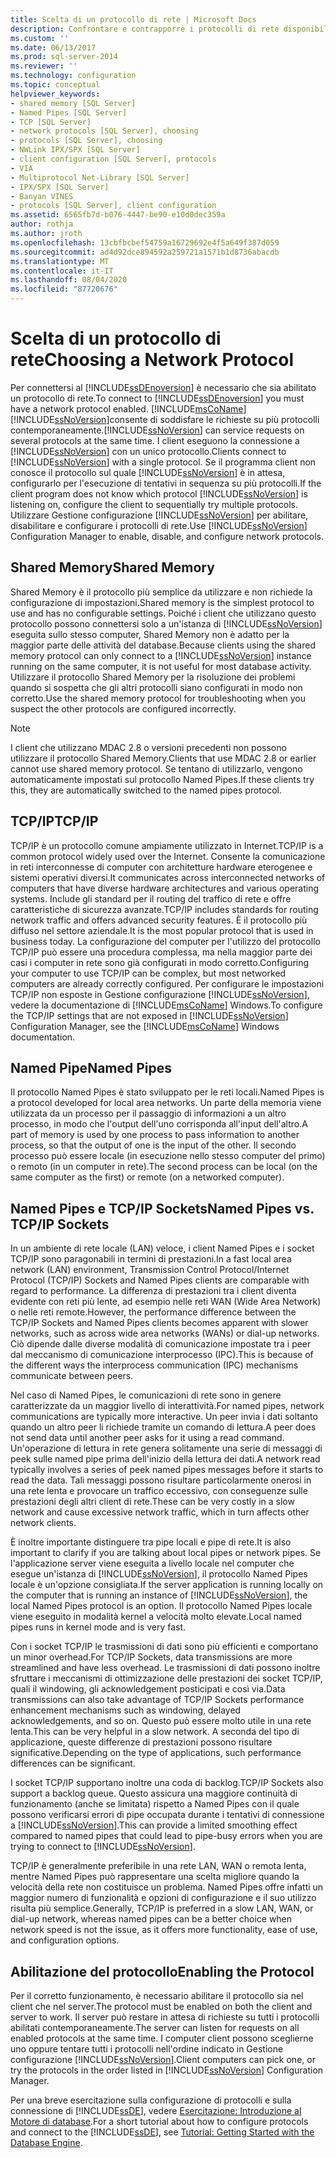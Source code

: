 ```yaml
---
title: Scelta di un protocollo di rete | Microsoft Docs
description: Confrontare e contrapporre i protocolli di rete disponibili per la connessione a SQL Server motore di database, ad esempio Shared Memory, TCP/IP e Named Pipes.
ms.custom: ''
ms.date: 06/13/2017
ms.prod: sql-server-2014
ms.reviewer: ''
ms.technology: configuration
ms.topic: conceptual
helpviewer_keywords:
- shared memory [SQL Server]
- Named Pipes [SQL Server]
- TCP [SQL Server]
- network protocols [SQL Server], choosing
- protocols [SQL Server], choosing
- NWLink IPX/SPX [SQL Server]
- client configuration [SQL Server], protocols
- VIA
- Multiprotocol Net-Library [SQL Server]
- IPX/SPX [SQL Server]
- Banyan VINES
- protocols [SQL Server], client configuration
ms.assetid: 6565fb7d-b076-4447-be90-e10d0dec359a
author: rothja
ms.author: jroth
ms.openlocfilehash: 13cbfbcbef54759a16729692e4f5a649f387d059
ms.sourcegitcommit: ad4d92dce894592a259721a1571b1d8736abacdb
ms.translationtype: MT
ms.contentlocale: it-IT
ms.lasthandoff: 08/04/2020
ms.locfileid: "87720676"
---
```

# <a name="choosing-a-network-protocol"></a><span data-ttu-id="9ca88-103">Scelta di un protocollo di rete</span><span class="sxs-lookup"><span data-stu-id="9ca88-103">Choosing a Network Protocol</span></span>
  <span data-ttu-id="9ca88-104">Per connettersi al [!INCLUDE[ssDEnoversion](../../includes/ssdenoversion-md.md)] è necessario che sia abilitato un protocollo di rete.</span><span class="sxs-lookup"><span data-stu-id="9ca88-104">To connect to [!INCLUDE[ssDEnoversion](../../includes/ssdenoversion-md.md)] you must have a network protocol enabled.</span></span> [!INCLUDE[msCoName](../../includes/msconame-md.md)]<span data-ttu-id="9ca88-105">[!INCLUDE[ssNoVersion](../../includes/ssnoversion-md.md)]consente di soddisfare le richieste su più protocolli contemporaneamente.</span><span class="sxs-lookup"><span data-stu-id="9ca88-105">[!INCLUDE[ssNoVersion](../../includes/ssnoversion-md.md)] can service requests on several protocols at the same time.</span></span> <span data-ttu-id="9ca88-106">I client eseguono la connessione a [!INCLUDE[ssNoVersion](../../includes/ssnoversion-md.md)] con un unico protocollo.</span><span class="sxs-lookup"><span data-stu-id="9ca88-106">Clients connect to [!INCLUDE[ssNoVersion](../../includes/ssnoversion-md.md)] with a single protocol.</span></span> <span data-ttu-id="9ca88-107">Se il programma client non conosce il protocollo sul quale [!INCLUDE[ssNoVersion](../../includes/ssnoversion-md.md)] è in attesa, configurarlo per l'esecuzione di tentativi in sequenza su più protocolli.</span><span class="sxs-lookup"><span data-stu-id="9ca88-107">If the client program does not know which protocol [!INCLUDE[ssNoVersion](../../includes/ssnoversion-md.md)] is listening on, configure the client to sequentially try multiple protocols.</span></span> <span data-ttu-id="9ca88-108">Utilizzare Gestione configurazione [!INCLUDE[ssNoVersion](../../includes/ssnoversion-md.md)] per abilitare, disabilitare e configurare i protocolli di rete.</span><span class="sxs-lookup"><span data-stu-id="9ca88-108">Use [!INCLUDE[ssNoVersion](../../includes/ssnoversion-md.md)] Configuration Manager to enable, disable, and configure network protocols.</span></span>  
  
## <a name="shared-memory"></a><span data-ttu-id="9ca88-109">Shared Memory</span><span class="sxs-lookup"><span data-stu-id="9ca88-109">Shared Memory</span></span>  
 <span data-ttu-id="9ca88-110">Shared Memory è il protocollo più semplice da utilizzare e non richiede la configurazione di impostazioni.</span><span class="sxs-lookup"><span data-stu-id="9ca88-110">Shared memory is the simplest protocol to use and has no configurable settings.</span></span> <span data-ttu-id="9ca88-111">Poiché i client che utilizzano questo protocollo possono connettersi solo a un'istanza di [!INCLUDE[ssNoVersion](../../includes/ssnoversion-md.md)] eseguita sullo stesso computer, Shared Memory non è adatto per la maggior parte delle attività del database.</span><span class="sxs-lookup"><span data-stu-id="9ca88-111">Because clients using the shared memory protocol can only connect to a [!INCLUDE[ssNoVersion](../../includes/ssnoversion-md.md)] instance running on the same computer, it is not useful for most database activity.</span></span> <span data-ttu-id="9ca88-112">Utilizzare il protocollo Shared Memory per la risoluzione dei problemi quando si sospetta che gli altri protocolli siano configurati in modo non corretto.</span><span class="sxs-lookup"><span data-stu-id="9ca88-112">Use the shared memory protocol for troubleshooting when you suspect the other protocols are configured incorrectly.</span></span>  
  
> [!NOTE]  
>  <span data-ttu-id="9ca88-113">I client che utilizzano MDAC 2.8 o versioni precedenti non possono utilizzare il protocollo Shared Memory.</span><span class="sxs-lookup"><span data-stu-id="9ca88-113">Clients that use MDAC 2.8 or earlier cannot use shared memory protocol.</span></span> <span data-ttu-id="9ca88-114">Se tentano di utilizzarlo, vengono automaticamente impostati sul protocollo Named Pipes.</span><span class="sxs-lookup"><span data-stu-id="9ca88-114">If these clients try this, they are automatically switched to the named pipes protocol.</span></span>  
  
## <a name="tcpip"></a><span data-ttu-id="9ca88-115">TCP/IP</span><span class="sxs-lookup"><span data-stu-id="9ca88-115">TCP/IP</span></span>  
 <span data-ttu-id="9ca88-116">TCP/IP è un protocollo comune ampiamente utilizzato in Internet.</span><span class="sxs-lookup"><span data-stu-id="9ca88-116">TCP/IP is a common protocol widely used over the Internet.</span></span> <span data-ttu-id="9ca88-117">Consente la comunicazione in reti interconnesse di computer con architetture hardware eterogenee e sistemi operativi diversi.</span><span class="sxs-lookup"><span data-stu-id="9ca88-117">It communicates across interconnected networks of computers that have diverse hardware architectures and various operating systems.</span></span> <span data-ttu-id="9ca88-118">Include gli standard per il routing del traffico di rete e offre caratteristiche di sicurezza avanzate.</span><span class="sxs-lookup"><span data-stu-id="9ca88-118">TCP/IP includes standards for routing network traffic and offers advanced security features.</span></span> <span data-ttu-id="9ca88-119">È il protocollo più diffuso nel settore aziendale.</span><span class="sxs-lookup"><span data-stu-id="9ca88-119">It is the most popular protocol that is used in business today.</span></span> <span data-ttu-id="9ca88-120">La configurazione del computer per l'utilizzo del protocollo TCP/IP può essere una procedura complessa, ma nella maggior parte dei casi i computer in rete sono già configurati in modo corretto.</span><span class="sxs-lookup"><span data-stu-id="9ca88-120">Configuring your computer to use TCP/IP can be complex, but most networked computers are already correctly configured.</span></span> <span data-ttu-id="9ca88-121">Per configurare le impostazioni TCP/IP non esposte in Gestione configurazione [!INCLUDE[ssNoVersion](../../includes/ssnoversion-md.md)], vedere la documentazione di [!INCLUDE[msCoName](../../includes/msconame-md.md)] Windows.</span><span class="sxs-lookup"><span data-stu-id="9ca88-121">To configure the TCP/IP settings that are not exposed in [!INCLUDE[ssNoVersion](../../includes/ssnoversion-md.md)] Configuration Manager, see the [!INCLUDE[msCoName](../../includes/msconame-md.md)] Windows documentation.</span></span>  
  
## <a name="named-pipes"></a><span data-ttu-id="9ca88-122">Named Pipe</span><span class="sxs-lookup"><span data-stu-id="9ca88-122">Named Pipes</span></span>  
 <span data-ttu-id="9ca88-123">Il protocollo Named Pipes è stato sviluppato per le reti locali.</span><span class="sxs-lookup"><span data-stu-id="9ca88-123">Named Pipes is a protocol developed for local area networks.</span></span> <span data-ttu-id="9ca88-124">Un parte della memoria viene utilizzata da un processo per il passaggio di informazioni a un altro processo, in modo che l'output dell'uno corrisponda all'input dell'altro.</span><span class="sxs-lookup"><span data-stu-id="9ca88-124">A part of memory is used by one process to pass information to another process, so that the output of one is the input of the other.</span></span> <span data-ttu-id="9ca88-125">Il secondo processo può essere locale (in esecuzione nello stesso computer del primo) o remoto (in un computer in rete).</span><span class="sxs-lookup"><span data-stu-id="9ca88-125">The second process can be local (on the same computer as the first) or remote (on a networked computer).</span></span>  
  
## <a name="named-pipes-vs-tcpip-sockets"></a><span data-ttu-id="9ca88-126">Named Pipes e TCP/IP Sockets</span><span class="sxs-lookup"><span data-stu-id="9ca88-126">Named Pipes vs. TCP/IP Sockets</span></span>  
 <span data-ttu-id="9ca88-127">In un ambiente di rete locale (LAN) veloce, i client Named Pipes e i socket TCP/IP sono paragonabili in termini di prestazioni.</span><span class="sxs-lookup"><span data-stu-id="9ca88-127">In a fast local area network (LAN) environment, Transmission Control Protocol/Internet Protocol (TCP/IP) Sockets and Named Pipes clients are comparable with regard to performance.</span></span> <span data-ttu-id="9ca88-128">La differenza di prestazioni tra i client diventa evidente con reti più lente, ad esempio nelle reti WAN (Wide Area Network) o nelle reti remote.</span><span class="sxs-lookup"><span data-stu-id="9ca88-128">However, the performance difference between the TCP/IP Sockets and Named Pipes clients becomes apparent with slower networks, such as across wide area networks (WANs) or dial-up networks.</span></span> <span data-ttu-id="9ca88-129">Ciò dipende dalle diverse modalità di comunicazione impostate tra i peer dal meccanismo di comunicazione interprocesso (IPC).</span><span class="sxs-lookup"><span data-stu-id="9ca88-129">This is because of the different ways the interprocess communication (IPC) mechanisms communicate between peers.</span></span>  
  
 <span data-ttu-id="9ca88-130">Nel caso di Named Pipes, le comunicazioni di rete sono in genere caratterizzate da un maggior livello di interattività.</span><span class="sxs-lookup"><span data-stu-id="9ca88-130">For named pipes, network communications are typically more interactive.</span></span> <span data-ttu-id="9ca88-131">Un peer invia i dati soltanto quando un altro peer li richiede tramite un comando di lettura.</span><span class="sxs-lookup"><span data-stu-id="9ca88-131">A peer does not send data until another peer asks for it using a read command.</span></span> <span data-ttu-id="9ca88-132">Un'operazione di lettura in rete genera solitamente una serie di messaggi di peek sulle named pipe prima dell'inizio della lettura dei dati.</span><span class="sxs-lookup"><span data-stu-id="9ca88-132">A network read typically involves a series of peek named pipes messages before it starts to read the data.</span></span> <span data-ttu-id="9ca88-133">Tali messaggi possono risultare particolarmente onerosi in una rete lenta e provocare un traffico eccessivo, con conseguenze sulle prestazioni degli altri client di rete.</span><span class="sxs-lookup"><span data-stu-id="9ca88-133">These can be very costly in a slow network and cause excessive network traffic, which in turn affects other network clients.</span></span>  
  
 <span data-ttu-id="9ca88-134">È inoltre importante distinguere tra pipe locali e pipe di rete.</span><span class="sxs-lookup"><span data-stu-id="9ca88-134">It is also important to clarify if you are talking about local pipes or network pipes.</span></span> <span data-ttu-id="9ca88-135">Se l'applicazione server viene eseguita a livello locale nel computer che esegue un'istanza di [!INCLUDE[ssNoVersion](../../includes/ssnoversion-md.md)], il protocollo Named Pipes locale è un'opzione consigliata.</span><span class="sxs-lookup"><span data-stu-id="9ca88-135">If the server application is running locally on the computer that is running an instance of [!INCLUDE[ssNoVersion](../../includes/ssnoversion-md.md)], the local Named Pipes protocol is an option.</span></span> <span data-ttu-id="9ca88-136">Il protocollo Named Pipes locale viene eseguito in modalità kernel a velocità molto elevate.</span><span class="sxs-lookup"><span data-stu-id="9ca88-136">Local named pipes runs in kernel mode and is very fast.</span></span>  
  
 <span data-ttu-id="9ca88-137">Con i socket TCP/IP le trasmissioni di dati sono più efficienti e comportano un minor overhead.</span><span class="sxs-lookup"><span data-stu-id="9ca88-137">For TCP/IP Sockets, data transmissions are more streamlined and have less overhead.</span></span> <span data-ttu-id="9ca88-138">Le trasmissioni di dati possono inoltre sfruttare i meccanismi di ottimizzazione delle prestazioni dei socket TCP/IP, quali il windowing, gli acknowledgement posticipati e così via.</span><span class="sxs-lookup"><span data-stu-id="9ca88-138">Data transmissions can also take advantage of TCP/IP Sockets performance enhancement mechanisms such as windowing, delayed acknowledgements, and so on.</span></span> <span data-ttu-id="9ca88-139">Questo può essere molto utile in una rete lenta.</span><span class="sxs-lookup"><span data-stu-id="9ca88-139">This can be very helpful in a slow network.</span></span> <span data-ttu-id="9ca88-140">A seconda del tipo di applicazione, queste differenze di prestazioni possono risultare significative.</span><span class="sxs-lookup"><span data-stu-id="9ca88-140">Depending on the type of applications, such performance differences can be significant.</span></span>  
  
 <span data-ttu-id="9ca88-141">I socket TCP/IP supportano inoltre una coda di backlog.</span><span class="sxs-lookup"><span data-stu-id="9ca88-141">TCP/IP Sockets also support a backlog queue.</span></span> <span data-ttu-id="9ca88-142">Questo assicura una maggiore continuità di funzionamento (anche se limitata) rispetto a Named Pipes con il quale possono verificarsi errori di pipe occupata durante i tentativi di connessione a [!INCLUDE[ssNoVersion](../../includes/ssnoversion-md.md)].</span><span class="sxs-lookup"><span data-stu-id="9ca88-142">This can provide a limited smoothing effect compared to named pipes that could lead to pipe-busy errors when you are trying to connect to [!INCLUDE[ssNoVersion](../../includes/ssnoversion-md.md)].</span></span>  
  
 <span data-ttu-id="9ca88-143">TCP/IP è generalmente preferibile in una rete LAN, WAN o remota lenta, mentre Named Pipes può rappresentare una scelta migliore quando la velocità della rete non costituisce un problema. Named Pipes offre infatti un maggior numero di funzionalità e opzioni di configurazione e il suo utilizzo risulta più semplice.</span><span class="sxs-lookup"><span data-stu-id="9ca88-143">Generally, TCP/IP is preferred in a slow LAN, WAN, or dial-up network, whereas named pipes can be a better choice when network speed is not the issue, as it offers more functionality, ease of use, and configuration options.</span></span>  
  
## <a name="enabling-the-protocol"></a><span data-ttu-id="9ca88-144">Abilitazione del protocollo</span><span class="sxs-lookup"><span data-stu-id="9ca88-144">Enabling the Protocol</span></span>  
 <span data-ttu-id="9ca88-145">Per il corretto funzionamento, è necessario abilitare il protocollo sia nel client che nel server.</span><span class="sxs-lookup"><span data-stu-id="9ca88-145">The protocol must be enabled on both the client and server to work.</span></span> <span data-ttu-id="9ca88-146">Il server può restare in attesa di richieste su tutti i protocolli abilitati contemporaneamente.</span><span class="sxs-lookup"><span data-stu-id="9ca88-146">The server can listen for requests on all enabled protocols at the same time.</span></span> <span data-ttu-id="9ca88-147">I computer client possono sceglierne uno oppure tentare tutti i protocolli nell'ordine indicato in Gestione configurazione [!INCLUDE[ssNoVersion](../../includes/ssnoversion-md.md)].</span><span class="sxs-lookup"><span data-stu-id="9ca88-147">Client computers can pick one, or try the protocols in the order listed in [!INCLUDE[ssNoVersion](../../includes/ssnoversion-md.md)] Configuration Manager.</span></span>  
  
 <span data-ttu-id="9ca88-148">Per una breve esercitazione sulla configurazione di protocolli e sulla connessione di [!INCLUDE[ssDE](../../includes/ssde-md.md)], vedere [Esercitazione: Introduzione al Motore di database](../../relational-databases/tutorial-getting-started-with-the-database-engine.md).</span><span class="sxs-lookup"><span data-stu-id="9ca88-148">For a short tutorial about how to configure protocols and connect to the [!INCLUDE[ssDE](../../includes/ssde-md.md)], see [Tutorial: Getting Started with the Database Engine](../../relational-databases/tutorial-getting-started-with-the-database-engine.md).</span></span>  
  
  
